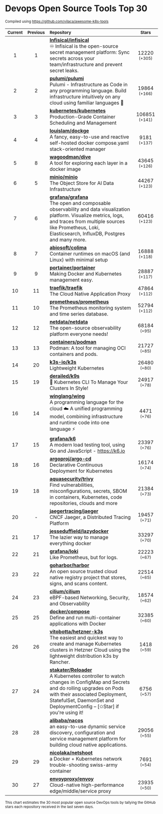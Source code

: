 # Devops Open Source Tools Top 30
<sup>Compiled using https://github.com/vilaca/awesome-k8s-tools</sup>
<div align="center">

|<sub>Current</sub>|<sub>Previous</sub>|<sub>Repository</sub>|<sub>Stars</sub>|
|:---:|:---:|:---|:---:|
|1|1|[**Infisical/infisical**](https://github.com/Infisical/infisical)<br/>♾ Infisical is the open-source secret management platform: Sync secrets across your team/infrastructure and prevent secret leaks.|12220 <sup>(+305)</sup>|
|2|2|[**pulumi/pulumi**](https://github.com/pulumi/pulumi)<br/>Pulumi - Infrastructure as Code in any programming language. Build infrastructure intuitively on any cloud using familiar languages 🚀|19864 <sup>(+166)</sup>|
|3|3|[**kubernetes/kubernetes**](https://github.com/kubernetes/kubernetes)<br/>Production-Grade Container Scheduling and Management|106851 <sup>(+141)</sup>|
|4|4|[**louislam/dockge**](https://github.com/louislam/dockge)<br/>A fancy, easy-to-use and reactive self-hosted docker compose.yaml stack-oriented manager|9181 <sup>(+137)</sup>|
|5|8|[**wagoodman/dive**](https://github.com/wagoodman/dive)<br/>A tool for exploring each layer in a docker image|43645 <sup>(+126)</sup>|
|6|5|[**minio/minio**](https://github.com/minio/minio)<br/>The Object Store for AI Data Infrastructure|44267 <sup>(+123)</sup>|
|7|6|[**grafana/grafana**](https://github.com/grafana/grafana)<br/>The open and composable observability and data visualization platform. Visualize metrics, logs, and traces from multiple sources like Prometheus, Loki, Elasticsearch, InfluxDB, Postgres and many more. |60416 <sup>(+123)</sup>|
|8|7|[**abiosoft/colima**](https://github.com/abiosoft/colima)<br/>Container runtimes on macOS (and Linux) with minimal setup|16888 <sup>(+118)</sup>|
|9|9|[**portainer/portainer**](https://github.com/portainer/portainer)<br/>Making Docker and Kubernetes management easy.|28887 <sup>(+117)</sup>|
|10|11|[**traefik/traefik**](https://github.com/traefik/traefik)<br/>The Cloud Native Application Proxy|47864 <sup>(+112)</sup>|
|11|10|[**prometheus/prometheus**](https://github.com/prometheus/prometheus)<br/>The Prometheus monitoring system and time series database.|52794 <sup>(+112)</sup>|
|12|12|[**netdata/netdata**](https://github.com/netdata/netdata)<br/>The open-source observability platform everyone needs!|68184 <sup>(+95)</sup>|
|13|13|[**containers/podman**](https://github.com/containers/podman)<br/>Podman: A tool for managing OCI containers and pods.|21727 <sup>(+85)</sup>|
|14|20|[**k3s-io/k3s**](https://github.com/k3s-io/k3s)<br/>Lightweight Kubernetes|26480 <sup>(+80)</sup>|
|15|19|[**derailed/k9s**](https://github.com/derailed/k9s)<br/>🐶 Kubernetes CLI To Manage Your Clusters In Style!|24917 <sup>(+78)</sup>|
|16|14|[**winglang/wing**](https://github.com/winglang/wing)<br/>A programming language for the cloud ☁️ A unified programming model, combining infrastructure and runtime code into one language ⚡|4471 <sup>(+76)</sup>|
|17|15|[**grafana/k6**](https://github.com/grafana/k6)<br/>A modern load testing tool, using Go and JavaScript - https://k6.io|23397 <sup>(+76)</sup>|
|18|16|[**argoproj/argo-cd**](https://github.com/argoproj/argo-cd)<br/>Declarative Continuous Deployment for Kubernetes|16174 <sup>(+74)</sup>|
|19|18|[**aquasecurity/trivy**](https://github.com/aquasecurity/trivy)<br/>Find vulnerabilities, misconfigurations, secrets, SBOM in containers, Kubernetes, code repositories, clouds and more|21384 <sup>(+73)</sup>|
|20|-|[**jaegertracing/jaeger**](https://github.com/jaegertracing/jaeger)<br/>CNCF Jaeger, a Distributed Tracing Platform|19457 <sup>(+71)</sup>|
|21|17|[**jesseduffield/lazydocker**](https://github.com/jesseduffield/lazydocker)<br/>The lazier way to manage everything docker|33297 <sup>(+70)</sup>|
|22|21|[**grafana/loki**](https://github.com/grafana/loki)<br/>Like Prometheus, but for logs.|22223 <sup>(+67)</sup>|
|23|22|[**goharbor/harbor**](https://github.com/goharbor/harbor)<br/>An open source trusted cloud native registry project that stores, signs, and scans content.|22514 <sup>(+65)</sup>|
|24|23|[**cilium/cilium**](https://github.com/cilium/cilium)<br/>eBPF-based Networking, Security, and Observability|18574 <sup>(+62)</sup>|
|25|25|[**docker/compose**](https://github.com/docker/compose)<br/>Define and run multi-container applications with Docker|32385 <sup>(+60)</sup>|
|26|26|[**vitobotta/hetzner-k3s**](https://github.com/vitobotta/hetzner-k3s)<br/>The easiest and quickest way to create and manage Kubernetes clusters in Hetzner Cloud using the lightweight distribution k3s by Rancher.|1418 <sup>(+59)</sup>|
|27|24|[**stakater/Reloader**](https://github.com/stakater/Reloader)<br/>A Kubernetes controller to watch changes in ConfigMap and Secrets and do rolling upgrades on Pods with their associated Deployment, StatefulSet, DaemonSet and DeploymentConfig – [✩Star] if you're using it!|6756 <sup>(+57)</sup>|
|28|28|[**alibaba/nacos**](https://github.com/alibaba/nacos)<br/>an easy-to-use dynamic service discovery, configuration and service management platform for building cloud native applications.|29056 <sup>(+55)</sup>|
|29|29|[**nicolaka/netshoot**](https://github.com/nicolaka/netshoot)<br/>a Docker + Kubernetes network trouble-shooting swiss-army container|7691 <sup>(+54)</sup>|
|30|27|[**envoyproxy/envoy**](https://github.com/envoyproxy/envoy)<br/>Cloud-native high-performance edge/middle/service proxy|23935 <sup>(+50)</sup>|


</div>

<sub>This chart estimates the 30 most popular open source DevOps tools by tallying the GitHub stars each repository received in the last seven days.</sub>
